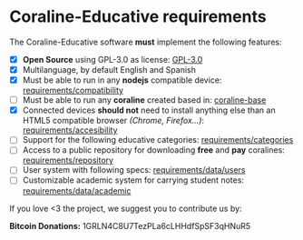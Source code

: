 # Coraline-Educative requirements

The Coraline-Educative software **must** implement the following features:

- [x] **Open Source** using GPL-3.0 as license:  [GPL-3.0](https://www.gnu.org/licenses/gpl-3.0.html)
- [x] Multilanguage, by default English and Spanish
- [x] Must be able to run in any **nodejs** compatible device: [requirements/compatibility](https://github.com/CamiloTD/coraline-educative/blob/master/requirements/compatibility.md)
- [ ] Must be able to run any **coraline** created based in: [coraline-base](https://github.com/CamiloTD/coraline-base)
- [x] Connected devices **should not** need to install anything else than an HTML5 compatible browser *(Chrome, Firefox...)*: [requirements/accesibility](https://github.com/CamiloTD/coraline-educative/blob/master/requirements/accesibility.md)
- [ ] Support for the following educative categories: [requirements/categories](https://github.com/CamiloTD/coraline-educative/blob/master/requirements/categories.md)
- [ ] Access to a public repository for downloading **free** and **pay** coralines: [requirements/repository](https://github.com/CamiloTD/coraline-educative/blob/master/requirements/repository.md)
- [ ] User system with following specs: [requirements/data/users](https://github.com/CamiloTD/coraline-educative/blob/master/requirements/data/users.md)
- [ ] Customizable academic system for carrying student notes: [requirements/data/academic](https://github.com/CamiloTD/coraline-educative/blob/master/requirements/data/academic.md)

If you love <3 the project, we suggest you to contribute us by:

**Bitcoin Donations:** 1GRLN4C8U7TezPLa6cLHHdfSpSF3qHNuR5
